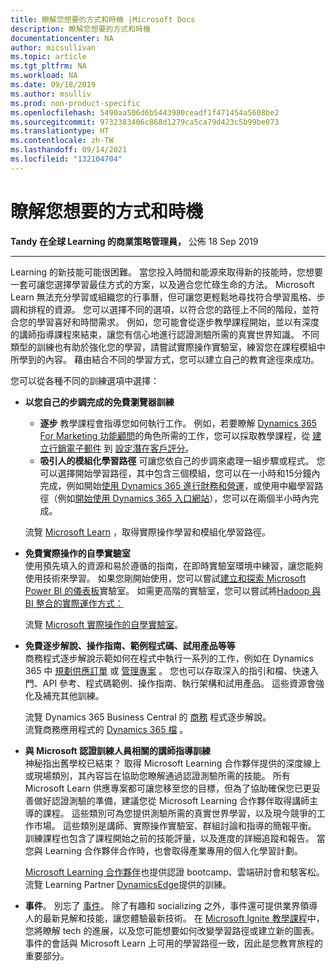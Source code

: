 ```yaml
---
title: 瞭解您想要的方式和時機 |Microsoft Docs
description: 瞭解您想要的方式和時機
documentationcenter: NA
author: micsullivan
ms.topic: article
ms.tgt_pltfrm: NA
ms.workload: NA
ms.date: 09/18/2019
ms.author: msulliv
ms.prod: non-product-specific
ms.openlocfilehash: 5490aa506d6b5443980ceadf1f471454a5608be2
ms.sourcegitcommit: 9732383406c868d1279ca5ca79d423c5b99be073
ms.translationtype: HT
ms.contentlocale: zh-TW
ms.lasthandoff: 09/14/2021
ms.locfileid: "132104704"
---
```

# <a name="learn-how-and-when-you-want"></a>瞭解您想要的方式和時機

**Tandy 在全球 Learning 的商業策略管理員，** 公佈 18 Sep 2019

___

Learning 的新技能可能很困難。 當您投入時間和能源來取得新的技能時，您想要一套可讓您選擇學習最佳方式的方案，以及適合您忙碌生命的方法。 Microsoft Learn 無法充分學習或組織您的行事曆，但可讓您更輕鬆地尋找符合學習風格、步調和排程的資源。 您可以選擇不同的選項，以符合您的路徑上不同的階段，並符合您的學習喜好和時間需求。 例如，您可能會從逐步教學課程開始，並以有深度的講師指導課程來結束，讓您有信心地進行認證測驗所需的真實世界知識。 不同類型的訓練也有助於強化您的學習，請嘗試實際操作實驗室，練習您在課程模組中所學到的內容。 藉由結合不同的學習方式，您可以建立自己的教育途徑來成功。

您可以從各種不同的訓練選項中選擇：

- **以您自己的步調完成的免費瀏覽器訓練**
    - **逐步** 教學課程會指導您如何執行工作。 例如，若要瞭解 [Dynamics 365 For Marketing 功能顧問](https://docs.microsoft.com/learn/browse/?roles=functional-consultant&products=dynamics-marketing)的角色所需的工作，您可以採取教學課程，從 [建立行銷電子郵件](https://docs.microsoft.com/dynamics365/customer-engagement/marketing/create-marketing-email) 到 [設定潛在客戶評分](https://docs.microsoft.com/dynamics365/customer-engagement/marketing/set-up-lead-scoring)。
    - **吸引人的模組化學習路徑** 可讓您依自己的步調來處理一組步驟或程式。 您可以選擇開始學習路徑，其中包含三個模組，您可以在一小時和15分鐘內完成，例如開始[使用 Dynamics 365 進行財務和營運](https://docs.microsoft.com/learn/paths/get-started-with-dynamics-365-for-finance-and-ops/)，或使用中繼學習路徑（例如[開始使用 Dynamics 365 入口網站](https://docs.microsoft.com/learn/paths/get-started-dynamics-365-portals/?WT.mc_id=BABlog3__path_dynamicsportals-blog-wwl)），您可以在兩個半小時內完成。 
    
  流覽 [Microsoft Learn](https://docs.microsoft.com/learn/?WT.mc_id=BABlog3__homepage-blog-wwl) ，取得實際操作學習和模組化學習路徑。

- **免費實際操作的自學實驗室**  
  使用預先填入的資源和易於遵循的指南，在即時實驗室環境中練習，讓您能夠使用技術來學習。 如果您剛開始使用，您可以嘗試[建立和探索 Microsoft Power BI 的儀表板](https://www.microsoft.com/handsonlabs/selfpacedlabs)實驗室。 如需更高階的實驗室，您可以嘗試將[Hadoop 與 BI 整合的實際運作方式：](https://www.microsoft.com/handsonlabs/selfpacedlabs)

  流覽 [Microsoft 實際操作的自學實驗室](https://www.microsoft.com/handsonlabs/selfpacedlabs)。

- **免費逐步解說、操作指南、範例程式碼、試用產品等等**  
商務程式逐步解說示範如何在程式中執行一系列的工作，例如在 Dynamics 365 中 [規劃供應訂單](https://docs.microsoft.com/dynamics365/business-central/walkthrough-planning-supplies-manually) 或 [管理專案](https://docs.microsoft.com/dynamics365/business-central/walkthrough-managing-projects-with-jobs) 。 您也可以存取深入的指引和檔、快速入門、API 參考、程式碼範例、操作指南、執行架構和試用產品。 這些資源會強化及補充其他訓練。

  流覽 Dynamics 365 Business Central 的 [商務](https://docs.microsoft.com/dynamics365/business-central/walkthrough-business-process-walkthroughs) 程式逐步解說。  
  流覽商務應用程式的 [Dynamics 365 檔](https://docs.microsoft.com/dynamics365/#pivot=business-apps) 。

- **與 Microsoft 認證訓練人員相關的講師指導訓練**  
  神秘指出舊學校已結束？ 取得 Microsoft Learning 合作夥伴提供的深度線上或現場類別，其內容旨在協助您瞭解通過認證測驗所需的技能。 所有 Microsoft Learn 供應專案都可讓您移至您的目標，但為了協助確保您已更妥善做好認證測驗的準備，建議您從 Microsoft Learning 合作夥伴取得講師主導的課程。 這些類別可為您提供測驗所需的真實世界學習，以及現今競爭的工作市場。 這些類別是講師、實際操作實驗室、群組討論和指導的簡報平衡。 訓練課程也包含了課程開始之前的技能評量，以及進度的詳細追蹤和報告。 當您與 Learning 合作夥伴合作時，也會取得產業專用的個人化學習計劃。
  
  [Microsoft Learning 合作夥伴](https://www.microsoft.com/learning/partners.aspx?&OCID=AID623742_SEM_Kg78yaHj)也提供認證 bootcamp、雲端研討會和駭客松。  
  流覽 Learning Partner [DynamicsEdge](https://www.dynamicsedge.com/)提供的訓練。

- **事件**。 別忘了 [事件](https://dynamics.microsoft.com/en-us/events/)。 除了有趣和 socializing 之外，事件還可提供業界領導人的最新見解和技能，讓您體驗最新技術。 在 [Microsoft Ignite 教學課程](https://www.microsoft.com/en-us/ignite-the-tour)中，您將瞭解 tech 的進展，以及您可能想要如何改變學習路徑或建立新的圖表。 事件的會話與 Microsoft Learn 上可用的學習路徑一致，因此是您教育旅程的重要部分。